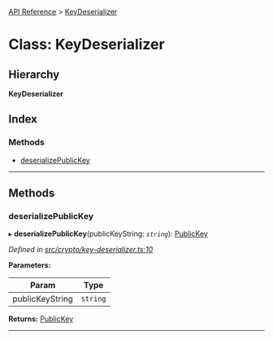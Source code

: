 [API Reference](../README.md) > [KeyDeserializer](../classes/keydeserializer.md)

# Class: KeyDeserializer

## Hierarchy

**KeyDeserializer**

## Index

### Methods

* [deserializePublicKey](keydeserializer.md#deserializepublickey)

---

## Methods

<a id="deserializepublickey"></a>

###  deserializePublicKey

▸ **deserializePublicKey**(publicKeyString: *`string`*): [PublicKey](../interfaces/publickey.md)

*Defined in [src/crypto/key-deserializer.ts:10](https://github.com/repux/repux-lib/blob/dcfa8fe/src/crypto/key-deserializer.ts#L10)*

**Parameters:**

| Param | Type |
| ------ | ------ |
| publicKeyString | `string` |

**Returns:** [PublicKey](../interfaces/publickey.md)

___


